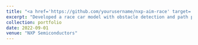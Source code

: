```yaml
---
title: "<a href='https://github.com/yourusername/nxp-aim-race' target='_blank'><i class='fab fa-github'></i> NXP AIM Race Challenge</a>"
excerpt: "Developed a race car model with obstacle detection and path planning.<br/><img src='/images/nxp-race.png'>"
collection: portfolio
date: 2022-09-01
venue: "NXP Semiconductors"
---
```

